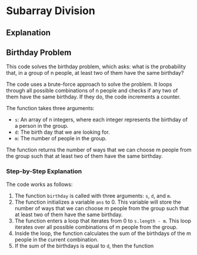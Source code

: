  # Subarray Division
 ## Explanation
 
 ## Birthday Problem

This code solves the birthday problem, which asks: what is the probability that, in a group of n people, at least two of them have the same birthday?

The code uses a brute-force approach to solve the problem. It loops through all possible combinations of n people and checks if any two of them have the same birthday. If they do, the code increments a counter.

The function takes three arguments:

* `s`: An array of n integers, where each integer represents the birthday of a person in the group.
* `d`: The birth day that we are looking for.
* `m`: The number of people in the group.

The function returns the number of ways that we can choose m people from the group such that at least two of them have the same birthday.

### Step-by-Step Explanation

The code works as follows:

1. The function `birthday` is called with three arguments: `s`, `d`, and `m`.
2. The function initializes a variable `ans` to 0. This variable will store the number of ways that we can choose m people from the group such that at least two of them have the same birthday.
3. The function enters a loop that iterates from 0 to `s.length - m`. This loop iterates over all possible combinations of m people from the group.
4. Inside the loop, the function calculates the sum of the birthdays of the m people in the current combination.
5. If the sum of the birthdays is equal to `d`, then the function
